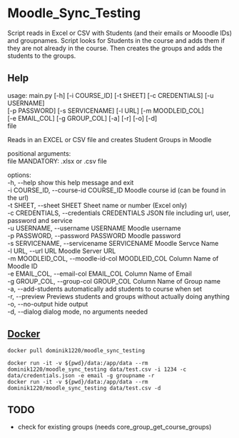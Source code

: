 # Moodle_Sync_Testing
 
Script reads in Excel or CSV with Students (and their emails or Mooodle IDs) and groupnames.
Script looks for Students in the course and adds them if they are not already in the course.
Then creates the groups and adds the students to the groups.

## Help

usage: main.py [-h] [-i COURSE_ID] [-t SHEET] [-c CREDENTIALS] [-u USERNAME]  
               [-p PASSWORD] [-s SERVICENAME] [-l URL] [-m MOODLEID_COL]  
               [-e EMAIL_COL] [-g GROUP_COL] [-a] [-r] [-o] [-d]  
               file  

Reads in an EXCEL or CSV file and creates Student Groups in Moodle  

positional arguments:  
  file                  MANDATORY: .xlsx or .csv file  

options:  
  -h, --help            show this help message and exit  
  -i COURSE_ID, --course-id COURSE_ID
                        Moodle course id (can be found in the url)  
  -t SHEET, --sheet SHEET
                        Sheet name or number (Excel only)  
  -c CREDENTIALS, --credentials CREDENTIALS
                        JSON file including url, user, password and service  
  -u USERNAME, --username USERNAME
                        Moodle username  
  -p PASSWORD, --password PASSWORD
                        Moodle password  
  -s SERVICENAME, --servicename SERVICENAME
                        Moodle Servce Name  
  -l URL, --url URL     Moodle Server URL  
  -m MOODLEID_COL, --moodle-id-col MOODLEID_COL
                        Column Name of Moodle ID  
  -e EMAIL_COL, --email-col EMAIL_COL
                        Column Name of Email  
  -g GROUP_COL, --group-col GROUP_COL
                        Column Name of Group name  
  -a, --add-students    automatically add students to course when set  
  -r, --preview         Previews students and groups without actually doing
                        anything  
  -o, --no-output       hide output  
  -d, --dialog          dialog mode, no arguments needed  


## [Docker](https://hub.docker.com/r/dominik1220/moodle_sync_testing)

`docker pull dominik1220/moodle_sync_testing`

`docker run -it -v ${pwd}/data:/app/data --rm dominik1220/moodle_sync_testing data/test.csv -i 1234 -c data/credentials.json -e email -g groupname -r`  
`docker run -it -v ${pwd}/data:/app/data --rm dominik1220/moodle_sync_testing data/test.csv -d`


## TODO

- check for existing groups (needs core_group_get_course_groups)
